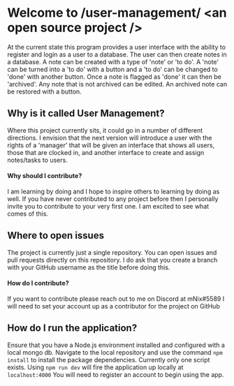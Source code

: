 # Welcome to /user-management/ \<an open source project \/\>

At the current state this program provides a user interface with the ability to register and login as a user to a database. The user can then create notes in a database. A note can be created with a type of  'note' or 'to do'. A 'note' can be turned into a 'to do' with a button and a 'to do' can be changed to 'done' with another button. Once a note is flagged as 'done' it can then be 'archived'. Any note that is not archived can be edited. An archived note can be restored with a button.

## Why is it called User Management?

Where this project currently sits, it could go in a number of different directions. I envision that the next version will introduce a user with the rights of a 'manager' that will be given an interface that shows all users, those that are clocked in, and another interface to create and assign notes/tasks to users.

#### Why should I contribute?
I am learning by doing and I hope to inspire others to learning by doing as well. If you have never contributed to any project before then I personally invite you to contribute to your very first one. I am excited to see what comes of this.

## Where to open issues

The project is currently just a single repository. You can open issues and pull requests directly on this repository. I do ask that you create a branch with your GitHub username as the title before doing this.

#### How do I contribute?

If you want to contribute please reach out to me on Discord at mNix#5589 
I will need to set your account up as a contributor for the project on GitHub

## How do I run the application?

Ensure that you have a Node.js environment installed and configured with a local mongo db.
Navigate to the local repository and use the command `npm install` to install the package dependencies.
Currently only one script exists. Using `npm run dev` will fire the application up locally at `localhost:4000`
You will need to register an account to begin using the app.
